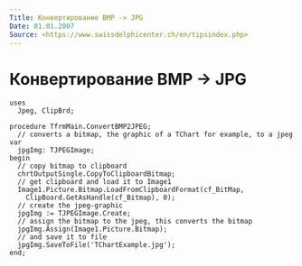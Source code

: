 ```yaml
---
Title: Конвертирование BMP -> JPG
Date: 01.01.2007
Source: <https://www.swissdelphicenter.ch/en/tipsindex.php>
---
```



Конвертирование BMP -> JPG
==========

    uses 
      Jpeg, ClipBrd; 
     
    procedure TfrmMain.ConvertBMP2JPEG; 
      // converts a bitmap, the graphic of a TChart for example, to a jpeg 
    var  
      jpgImg: TJPEGImage; 
    begin 
      // copy bitmap to clipboard 
      chrtOutputSingle.CopyToClipboardBitmap; 
      // get clipboard and load it to Image1 
      Image1.Picture.Bitmap.LoadFromClipboardFormat(cf_BitMap, 
        ClipBoard.GetAsHandle(cf_Bitmap), 0); 
      // create the jpeg-graphic 
      jpgImg := TJPEGImage.Create; 
      // assign the bitmap to the jpeg, this converts the bitmap 
      jpgImg.Assign(Image1.Picture.Bitmap); 
      // and save it to file 
      jpgImg.SaveToFile('TChartExample.jpg'); 
    end; 

